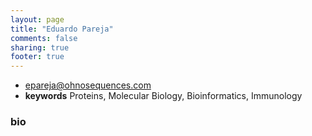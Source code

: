 ```yaml
---
layout: page
title: "Eduardo Pareja"
comments: false
sharing: true
footer: true
---
```


- [epareja@ohnosequences.com](mailto:epareja@ohnosequences.com)
- **keywords** Proteins, Molecular Biology, Bioinformatics, Immunology

### bio